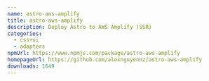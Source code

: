 ```yaml
---
name: astro-aws-amplify
title: astro-aws-amplify
description: Deploy Astro to AWS Amplify (SSR)
categories:
  - css+ui
  - adapters
npmUrl: https://www.npmjs.com/package/astro-aws-amplify
homepageUrl: https://github.com/alexnguyennz/astro-aws-amplify
downloads: 1649
---
```

